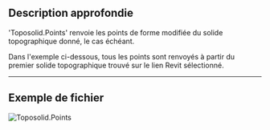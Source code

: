 ## Description approfondie
'Toposolid.Points' renvoie les points de forme modifiée du solide topographique donné, le cas échéant.

Dans l'exemple ci-dessous, tous les points sont renvoyés à partir du premier solide topographique trouvé sur le lien Revit sélectionné.
___
## Exemple de fichier

![Toposolid.Points](./Revit.Elements.Toposolid.Points_img.jpg)
